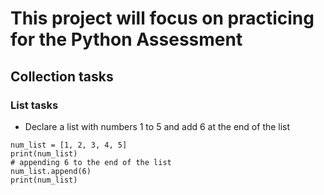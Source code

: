 # This project will focus on practicing for the Python Assessment
## Collection tasks
### List tasks
- Declare a list with numbers 1 to 5 and add 6 at the end of the list
```
num_list = [1, 2, 3, 4, 5]
print(num_list)
# appending 6 to the end of the list
num_list.append(6)
print(num_list)
```